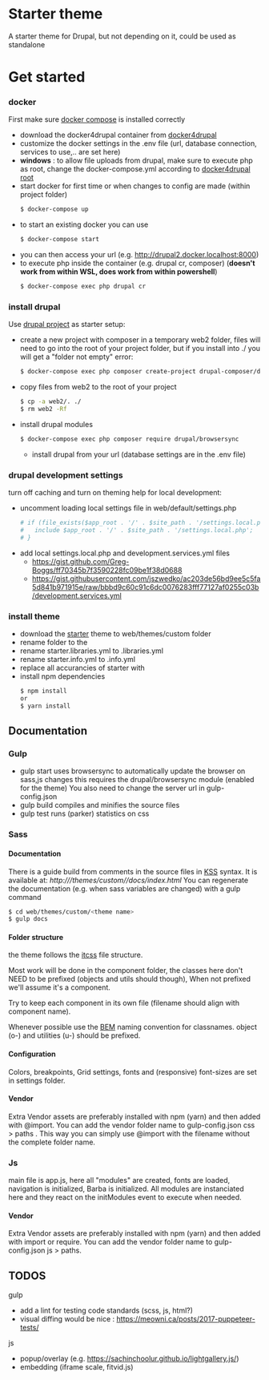 # Starter theme

A starter theme for Drupal, but not depending on it, could be used as standalone


# Get started

### docker
First make sure [docker compose] is installed correctly

- download the docker4drupal container from [docker4drupal] 
- customize the docker settings in the .env file (url, database connection, services to use,.. are set here)
- **windows** : to allow file uploads from drupal, make sure to execute php as root, change the docker-compose.yml according to [docker4drupal root]
- start docker for first time or when changes to config are made (within project folder)
    ```sh
    $ docker-compose up
    ```
- to start an existing docker you can use
    ```sh
    $ docker-compose start
    ```
- you can then access your url (e.g. http://drupal2.docker.localhost:8000) 
- to execute php inside the container (e.g. drupal cr, composer) (**doesn't work from within WSL, does work from within powershell**)
    ```sh
    $ docker-compose exec php drupal cr
    ```

### install drupal
Use [drupal project] as starter setup:

- create a new project with composer in a temporary web2 folder, files will need to go into the root of your project folder, but if you install into ./ you will get a "folder not empty" error:
    ```sh
    $ docker-compose exec php composer create-project drupal-composer/drupal-project:8.x-dev    web2 --stability dev --no-interaction
    ```
- copy files from web2 to the root of your project
    ```sh
    $ cp -a web2/. ./
    $ rm web2 -Rf
    ```
- install drupal modules
    ```sh
    $ docker-compose exec php composer require drupal/browsersync
    ```
  - install drupal from your url (database settings are in the .env file)

### drupal development settings
turn off caching and turn on theming help for local development:
- uncomment loading local settings file in web/default/settings.php
    ```sh
    # if (file_exists($app_root . '/' . $site_path . '/settings.local.php')) {
    #   include $app_root . '/' . $site_path . '/settings.local.php';
    # }
    ```
- add local settings.local.php and development.services.yml files
    - https://gist.github.com/Greg-Boggs/ff70345b7f3590228fc09be1f38d0688
    - https://gist.githubusercontent.com/jszwedko/ac203de56bd9ee5c5fa5d841b971915e/raw/bbbd9c60c91c6dc0076283fff77127af0255c03b/development.services.yml

### install theme
- download the [starter] theme to web/themes/custom folder
- rename folder to the <theme name>
- rename starter.libraries.yml to <theme name>.libraries.yml
- rename starter.info.yml to <themen name>.info.yml
- replace all accurancies of starter with <theme name>
- install npm dependencies
    ```sh
    $ npm install
    or
    $ yarn install
    ```


## Documentation

### Gulp
- gulp start
    uses browsersync to automatically update the browser on sass,js changes
    this requires the drupal/browsersync module (enabled for the theme)
    You also need to change the server url in gulp-config.json
- gulp build
    compiles and minifies the source files
- gulp test
    runs (parker) statistics on css 

### Sass
#### Documentation
There is a guide build from comments in the source files in [KSS] syntax.
It is available at: *http://<url>/themes/custom/<theman name>/docs/index.html*
You can regenerate the documentation (e.g. when sass variables are changed) with a gulp command
```sh
$ cd web/themes/custom/<theme name>
$ gulp docs
```
#### Folder structure
the theme follows the [itcss] file structure. 

Most work will be done in the component folder, the classes here don't NEED to be prefixed (objects and utils should though), When not prefixed we'll assume it's a component.

Try to keep each component in its own file (filename should align with component name).

Whenever possible use the [BEM] naming convention for classnames. object (o-) and utilities (u-) should be prefixed.

#### Configuration
Colors, breakpoints, Grid settings, fonts and (responsive) font-sizes are set in settings folder.

#### Vendor
Extra Vendor assets are preferably installed with npm (yarn) and then added with @import.
You can add the vendor folder name to gulp-config.json css > paths . This way you can simply use @import with the filename without the complete folder name.

### Js

main file is app.js, here all "modules" are created, fonts are loaded, navigation is initialized, Barba is initialized.
All modules are instanciated here and they react on the initModules event to execute when needed.

#### Vendor
Extra Vendor assets are preferably installed with npm (yarn) and then added with import or require.
You can add the vendor folder name to gulp-config.json js > paths.


## TODOS

gulp
- add a lint for testing code standards (scss, js, html?)
- visual diffing would be nice : https://meowni.ca/posts/2017-puppeteer-tests/

js 
- popup/overlay (e.g. https://sachinchoolur.github.io/lightgallery.js/)
- embedding (iframe scale, fitvid.js)



[docker compose]: <https://docs.docker.com/compose/install/>
[docker4drupal]: <https://github.com/wodby/docker4drupal>
[docker4drupal root]: <https://wodby.com/stacks/drupal/docs/local/permissions/>
[drupal project]: <https://github.com/drupal-composer/drupal-project>
[starter]: <https://github.com/bregtemundo/starter>
[KSS]: <http://warpspire.com/kss/>
[itcss]: <https://www.xfive.co/blog/itcss-scalable-maintainable-css-architecture/>
[BEM]: <http://getbem.com/introduction/>
